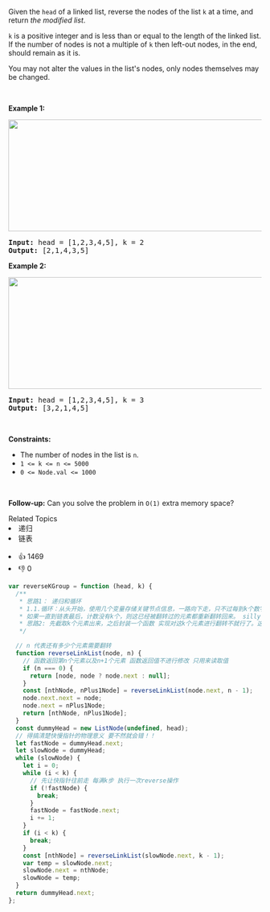 <p>Given the <code>head</code> of a linked list, reverse the nodes of the list <code>k</code> at a time, and return <em>the modified list</em>.</p>

<p><code>k</code> is a positive integer and is less than or equal to the length of the linked list. If the number of nodes is not a multiple of <code>k</code> then left-out nodes, in the end, should remain as it is.</p>

<p>You may not alter the values in the list&#39;s nodes, only nodes themselves may be changed.</p>

<p>&nbsp;</p>
<p><strong>Example 1:</strong></p>
<img alt="" src="https://assets.leetcode.com/uploads/2020/10/03/reverse_ex1.jpg" style="width: 542px; height: 222px;" />
<pre>
<strong>Input:</strong> head = [1,2,3,4,5], k = 2
<strong>Output:</strong> [2,1,4,3,5]
</pre>

<p><strong>Example 2:</strong></p>
<img alt="" src="https://assets.leetcode.com/uploads/2020/10/03/reverse_ex2.jpg" style="width: 542px; height: 222px;" />
<pre>
<strong>Input:</strong> head = [1,2,3,4,5], k = 3
<strong>Output:</strong> [3,2,1,4,5]
</pre>

<p>&nbsp;</p>
<p><strong>Constraints:</strong></p>

<ul>
	<li>The number of nodes in the list is <code>n</code>.</li>
	<li><code>1 &lt;= k &lt;= n &lt;= 5000</code></li>
	<li><code>0 &lt;= Node.val &lt;= 1000</code></li>
</ul>

<p>&nbsp;</p>
<p><strong>Follow-up:</strong> Can you solve the problem in <code>O(1)</code> extra memory space?</p>
<div><div>Related Topics</div><div><li>递归</li><li>链表</li></div></div><br><div><li>👍 1469</li><li>👎 0</li></div>

```js
var reverseKGroup = function (head, k) {
  /**
   * 思路1： 递归和循环
   * 1.1.循环：从头开始，使用几个变量存储关键节点信息，一路向下走，只不过每到k个数字，就完成一组翻转。之后重置计数
   * 如果一直到链表最后，计数没有k个，则这已经被翻转过的元素都重新翻转回来。 silly
   * 思路2: 先截取k个元素出来，之后封装一个函数 实现对这k个元素进行翻转不就行了。这种情况下明显使用正常的循环逻辑啊
   */

  // n 代表还有多少个元素需要翻转
  function reverseLinkList(node, n) {
    // 函数返回第n个元素以及n+1个元素 函数返回值不进行修改 只用来读取值
    if (n === 0) {
      return [node, node ? node.next : null];
    }
    const [nthNode, nPlus1Node] = reverseLinkList(node.next, n - 1);
    node.next.next = node;
    node.next = nPlus1Node;
    return [nthNode, nPlus1Node];
  }
  const dummyHead = new ListNode(undefined, head);
  // 得搞清楚快慢指针的物理意义 要不然就会错！！
  let fastNode = dummyHead.next;
  let slowNode = dummyHead;
  while (slowNode) {
    let i = 0;
    while (i < k) {
      // 先让快指针往前走 每满k步 执行一次reverse操作
      if (!fastNode) {
        break;
      }
      fastNode = fastNode.next;
      i += 1;
    }
    if (i < k) {
      break;
    }
    const [nthNode] = reverseLinkList(slowNode.next, k - 1);
    var temp = slowNode.next;
    slowNode.next = nthNode;
    slowNode = temp;
  }
  return dummyHead.next;
};
```